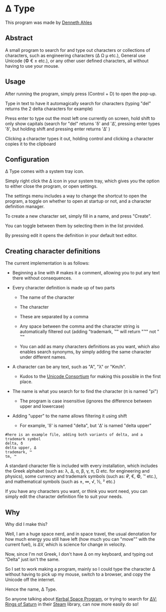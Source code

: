 # Δ Type

This program was made by [Denneth Ahles](https://denneth.nl)

## Abstract

A small program to search for and type out characters or collections of characters, such as engineering characters (Δ Ω μ etc.), General use Unicode (© € ± etc.), or any other user defined characters, all without having to use your mouse.

## Usage

After running the program, simply press (Control + D) to open the pop-up.

Type in text to have it automagically search for characters (typing "del" returns the 2 delta characters for example)

Press enter to type out the most left one currently on screen, hold shift to only show capitals (search for "del" returns 'δ' and 'Δ', pressing enter types 'δ', but holding shift and pressing enter returns 'Δ' )

Clicking a character types it out, holding control and clicking a character copies it to the clipboard

## Configuration

Δ Type comes with a system tray icon.

Simply right click the Δ icon in your system tray, which gives you the option to either close the program, or open settings.

The settings menu includes a way to change the shortcut to open the program, a toggle on whether to open at startup or not, and a character definition manager.

To create a new character set, simply fill in a name, and press "Create".

You can toggle between them by selecting them in the list provided.

By pressing edit it opens the definition in your default text editor.

## Creating character definitions

The current implementation is as follows:

- Beginning a line with # makes it a comment, allowing you to put any text there without consequences.

- Every character definition is made up of two parts
  
  - The name of the character
  
  - The character
  
  - These are separated by a comma
  
  - Any space between the comma and the character string is automatically filtered out (adding "trademark, ™" will return "™" not " ™"
  
  - You can add as many characters definitions as you want, which also enables search synonyms, by simply adding the same character under different names.

- A character can be any text, such as "A", "λ" or "Km/h".
  
  - Kudos to the [Unicode Consortium](https://home.unicode.org/) for making this possible in the first place.

- The name is what you search for to find the character (π is named "pi")
  
  - The program is case insensitive (ignores the difference between upper and lowercase)

- Adding "upper" to the name allows filtering it using shift
  
  - For example, 'δ' is named "delta", but 'Δ' is named "delta upper"

```
#here is an example file, adding both variants of delta, and a trademark symbol
delta, δ
delta upper, Δ
trademark, ™
tm, ™
```

A standard character file is included with every installation, which includes the Greek alphabet (such as: λ, Δ, α, β, γ, π, Ω etc. for engineering and physics), some currency and trademark symbols (such as: ₽, €, ©, ™ etc.), and mathematical symbols (such as ±, ∞, √, ½, ² etc.)

If you have any characters you want, or think you wont need, you can simply edit the character definition file to suit your needs.

## Why

Why did I make this?

Well, I am a huge space nerd, and in space travel, the usual denotation for how much energy you still have left (how much you can "move"" with the current fuel), is ΔV, which is science for change in velocity.

Now, since I'm not Greek, I don't have Δ on my keyboard, and typing out "Delta" just isn't the same.

So I set to work making a program, mainly so I could type the character Δ without having to pick up my mouse, switch to a browser, and copy the Unicode off the internet.

Hence the name, Δ Type.

So anyone talking about [Kerbal Space Program](https://www.kerbalspaceprogram.com/), or trying to search for [ΔV: Rings of Saturn](https://games.kodera.pl/dv/) in their [Steam](https://store.steampowered.com/) library, can now more easily do so! 



